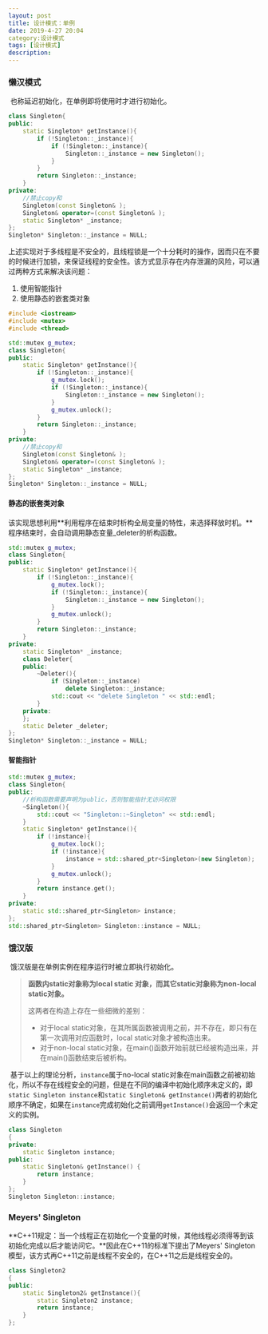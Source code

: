 ```yaml
---
layout: post
title: 设计模式：单例
date: 2019-4-27 20:04
category:设计模式
tags: [设计模式]
description:
---
```




### 懒汉模式

​	也称延迟初始化，在单例即将使用时才进行初始化。

```C++
class Singleton{
public:
	static Singleton* getInstance(){
		if (!Singleton::_instance){
			if (!Singleton::_instance){
				Singleton::_instance = new Singleton();
			}
		}
		return Singleton::_instance;
	}
private:
    //禁止copy和
    Singleton(const Singleton& );
    Singleton& operator=(const Singleton& );
	static Singleton* _instance;
};
Singleton* Singleton::_instance = NULL;
```

​	上述实现对于多线程是不安全的，且线程锁是一个十分耗时的操作，因而只在不要的时候进行加锁，来保证线程的安全性。该方式显示存在内存泄漏的风险，可以通过两种方式来解决该问题：

1. 使用智能指针
2. 使用静态的嵌套类对象

```C++
#include <iostream>
#include <mutex>
#include <thread>

std::mutex g_mutex;
class Singleton{
public:
	static Singleton* getInstance(){
		if (!Singleton::_instance){
			g_mutex.lock();
			if (!Singleton::_instance){
				Singleton::_instance = new Singleton();
			}
			g_mutex.unlock();
		}
		return Singleton::_instance;
	}
private:
    //禁止copy和
    Singleton(const Singleton& );
    Singleton& operator=(const Singleton& );
	static Singleton* _instance;
};
Singleton* Singleton::_instance = NULL;
```



#### 静态的嵌套类对象

​	该实现思想利用**利用程序在结束时析构全局变量的特性，来选择释放时机。**程序结束时，会自动调用静态变量_deleter的析构函数。

```C++
std::mutex g_mutex;
class Singleton{
public:
	static Singleton* getInstance(){
		if (!Singleton::_instance){
			g_mutex.lock();
			if (!Singleton::_instance){
				Singleton::_instance = new Singleton();
			}
			g_mutex.unlock();
		}
		return Singleton::_instance;
	}
private:
	static Singleton* _instance;
	class Deleter{
	public:
		~Deleter(){
			if (Singleton::_instance)
				delete Singleton::_instance;
			std::cout << "delete Singleton " << std::endl;
		}
	private:
	};
	static Deleter _deleter;
};
Singleton* Singleton::_instance = NULL;
```



#### 智能指针

```C++
std::mutex g_mutex;
class Singleton{
public:
    //析构函数需要声明为public，否则智能指针无访问权限
	~Singleton(){
		std::cout << "Singleton::~Singleton" << std::endl;
	}
	static Singleton* getInstance(){
		if (!instance){
			g_mutex.lock();
			if (!instance){
				instance = std::shared_ptr<Singleton>(new Singleton);
			}
			g_mutex.unlock();
		}
		return instance.get();
	}
private:
	static std::shared_ptr<Singleton> instance;
};
std::shared_ptr<Singleton> Singleton::instance = NULL;
```



### 饿汉版

​	饿汉版是在单例实例在程序运行时被立即执行初始化。

> **函数内static对象称为local static 对象，而其它static对象称为non-local static对象。**
>
> 这两者在构造上存在一些细微的差别：
>
> - 对于local static对象，在其所属函数被调用之前，并不存在，即只有在第一次调用对应函数时，local static对象才被构造出来。
> - 对于non-local static对象，在main()函数开始前就已经被构造出来，并在main()函数结束后被析构。
>

​	基于以上的理论分析，```instance```属于no-local static对象在main函数之前被初始化，所以不存在线程安全的问题，但是在不同的编译中初始化顺序未定义的，即```static Singleton instance```和```static Singleton& getInstance()```两者的初始化顺序不确定，如果在```instance```完成初始化之前调用```getInstance()```会返回一个未定义的实例。

```C++
class Singleton
{
private:
	static Singleton instance;
public:
	static Singleton& getInstance() {
		return instance;
	}
};
Singleton Singleton::instance;
```



### Meyers' Singleton

​	**C++11规定：当一个线程正在初始化一个变量的时候，其他线程必须得等到该初始化完成以后才能访问它。**因此在C++11的标准下提出了Meyers' Singleton模型，该方式再C++11之前是线程不安全的，在C++11之后是线程安全的。

```C++
class Singleton2
{
public:
	static Singleton2& getInstance(){
		static Singleton2 instance;
		return instance;
	}
};
```

